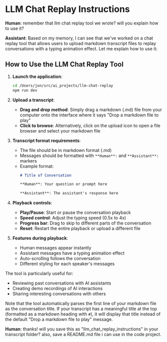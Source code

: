 # LLM Chat Replay Instructions

**Human**: remember that llm chat replay tool we wrote? will you explain how to use it?

**Assistant**: Based on my memory, I can see that we've worked on a chat replay tool that allows users to upload markdown transcript files to replay conversations with a typing animation effect. Let me explain how to use it:

## How to Use the LLM Chat Replay Tool

1. **Launch the application**:
   ```bash
   cd /Users/jon/src/ai_projects/llm-chat-replay
   npm run dev
   ```

2. **Upload a transcript**:
   - **Drag and drop method**: Simply drag a markdown (.md) file from your computer onto the interface where it says "Drop a markdown file to play"
   - **Click to browse**: Alternatively, click on the upload icon to open a file browser and select your markdown file

3. **Transcript format requirements**:
   - The file should be in markdown format (.md)
   - Messages should be formatted with `**Human**:` and `**Assistant**:` markers
   - Example format:
     ```markdown
     # Title of Conversation

     **Human**: Your question or prompt here
     
     **Assistant**: The assistant's response here
     ```

4. **Playback controls**:
   - **Play/Pause**: Start or pause the conversation playback
   - **Speed control**: Adjust the typing speed (0.5x to 4x)
   - **Progress bar**: Drag to skip to different parts of the conversation
   - **Reset**: Restart the entire playback or upload a different file

5. **Features during playback**:
   - Human messages appear instantly
   - Assistant messages have a typing animation effect
   - Auto-scrolling follows the conversation
   - Different styling for each speaker's messages

The tool is particularly useful for:
- Reviewing past conversations with AI assistants
- Creating demo recordings of AI interactions
- Sharing interesting conversations with others

Note that the tool automatically parses the first line of your markdown file as the conversation title. If your transcript has a meaningful title at the top (formatted as a markdown heading with `#`), it will display that title instead of the default "Drop a markdown file to play" message.

**Human**: thanks! will you save this as "llm_chat_replay_instructions" in your transcript folder? also, save a README.md file i can use in the code project.